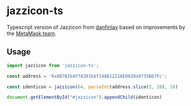 # jazzicon-ts

Typescript version of Jazzicon from [danfinlay](https://github.com/danfinlay/jazzicon) based on improvements by the [MetaMask team](https://github.com/MetaMask/jazzicon).

## Usage

```ts
import jazzicon from 'jazzicon-ts';

const address = '0x8B7B2b4F7A391b6f14A81221AE0920a9735B67Fc';

const identicon = jazzicon(64, parseInt(address.slice(2, 10), 16)

document.getElementById("#jazzicon").appendChild(identicon)
```
